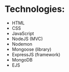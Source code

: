 # Technologies:

* HTML
* CSS
* JavaScript
* NodeJS (MVC)
* Nodemon
* Mongoose (library)
* ExpressJS (framework)
* MongoDB
* EJS